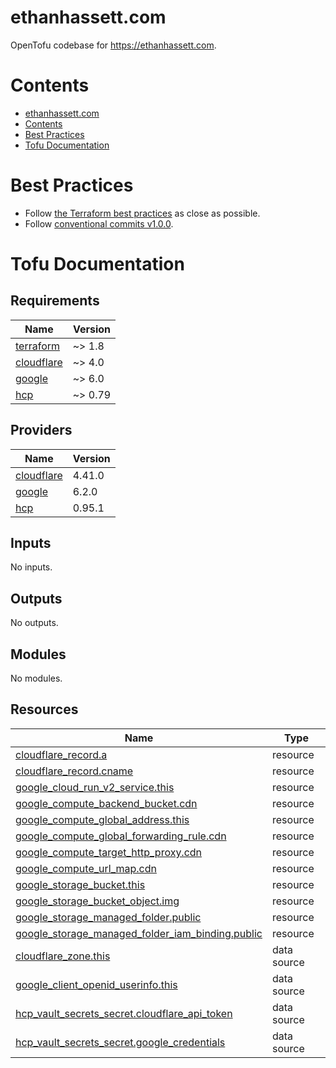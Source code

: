 # ethanhassett.com

OpenTofu codebase for https://ethanhassett.com.

# Contents

- [ethanhassett.com](#ethanhassettcom)
- [Contents](#contents)
- [Best Practices](#best-practices)
- [Tofu Documentation](#tofu-documentation)

# Best Practices

- Follow [the Terraform best practices](https://www.terraform-best-practices.com) as close as possible.
- Follow [conventional commits v1.0.0](https://www.conventionalcommits.org/en/v1.0.0/).

# Tofu Documentation

<!-- BEGIN_TF_DOCS -->
## Requirements

| Name | Version |
|------|---------|
| <a name="requirement_terraform"></a> [terraform](#requirement\_terraform) | ~> 1.8 |
| <a name="requirement_cloudflare"></a> [cloudflare](#requirement\_cloudflare) | ~> 4.0 |
| <a name="requirement_google"></a> [google](#requirement\_google) | ~> 6.0 |
| <a name="requirement_hcp"></a> [hcp](#requirement\_hcp) | ~> 0.79 |

## Providers

| Name | Version |
|------|---------|
| <a name="provider_cloudflare"></a> [cloudflare](#provider\_cloudflare) | 4.41.0 |
| <a name="provider_google"></a> [google](#provider\_google) | 6.2.0 |
| <a name="provider_hcp"></a> [hcp](#provider\_hcp) | 0.95.1 |

## Inputs

No inputs.

## Outputs

No outputs.

## Modules

No modules.

## Resources

| Name | Type |
|------|------|
| [cloudflare_record.a](https://registry.terraform.io/providers/cloudflare/cloudflare/latest/docs/resources/record) | resource |
| [cloudflare_record.cname](https://registry.terraform.io/providers/cloudflare/cloudflare/latest/docs/resources/record) | resource |
| [google_cloud_run_v2_service.this](https://registry.terraform.io/providers/hashicorp/google/latest/docs/resources/cloud_run_v2_service) | resource |
| [google_compute_backend_bucket.cdn](https://registry.terraform.io/providers/hashicorp/google/latest/docs/resources/compute_backend_bucket) | resource |
| [google_compute_global_address.this](https://registry.terraform.io/providers/hashicorp/google/latest/docs/resources/compute_global_address) | resource |
| [google_compute_global_forwarding_rule.cdn](https://registry.terraform.io/providers/hashicorp/google/latest/docs/resources/compute_global_forwarding_rule) | resource |
| [google_compute_target_http_proxy.cdn](https://registry.terraform.io/providers/hashicorp/google/latest/docs/resources/compute_target_http_proxy) | resource |
| [google_compute_url_map.cdn](https://registry.terraform.io/providers/hashicorp/google/latest/docs/resources/compute_url_map) | resource |
| [google_storage_bucket.this](https://registry.terraform.io/providers/hashicorp/google/latest/docs/resources/storage_bucket) | resource |
| [google_storage_bucket_object.img](https://registry.terraform.io/providers/hashicorp/google/latest/docs/resources/storage_bucket_object) | resource |
| [google_storage_managed_folder.public](https://registry.terraform.io/providers/hashicorp/google/latest/docs/resources/storage_managed_folder) | resource |
| [google_storage_managed_folder_iam_binding.public](https://registry.terraform.io/providers/hashicorp/google/latest/docs/resources/storage_managed_folder_iam_binding) | resource |
| [cloudflare_zone.this](https://registry.terraform.io/providers/cloudflare/cloudflare/latest/docs/data-sources/zone) | data source |
| [google_client_openid_userinfo.this](https://registry.terraform.io/providers/hashicorp/google/latest/docs/data-sources/client_openid_userinfo) | data source |
| [hcp_vault_secrets_secret.cloudflare_api_token](https://registry.terraform.io/providers/hashicorp/hcp/latest/docs/data-sources/vault_secrets_secret) | data source |
| [hcp_vault_secrets_secret.google_credentials](https://registry.terraform.io/providers/hashicorp/hcp/latest/docs/data-sources/vault_secrets_secret) | data source |
<!-- END_TF_DOCS -->

